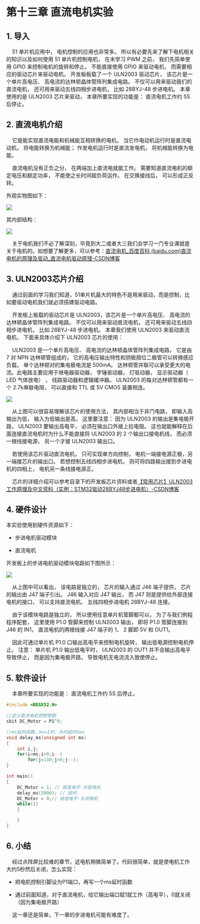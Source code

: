 # 第十三章 直流电机实验

## 1. 导入

    51 单片机应用中， 电机控制的应用也非常多。 所以有必要先来了解下电机相关的知识以及如何使用 51 单片机控制电机， 在未学习 PWM 之前， 我们先简单使用 GPIO 来控制电机的旋转和停止。 不能直接使用 GPIO 来驱动电机， 而需要相应的驱动芯片来驱动电机， 开发板板载了一个 ULN2003 驱动芯片， 该芯片是一个单片高电压、 高电流的达林顿晶体管阵列集成电路。 不仅可以用来驱动我们的直流电机， 还可用来驱动五线四相步进电机， 比如 28BYJ-48 步进电机。 本章使用的是 ULN2003 芯片来驱动， 本章所要实现的功能是： 直流电机工作约 5S 后停止。

## 2. 直流电机介绍

    它是能实现直流电能和机械能互相转换的电机。 当它作电动机运行时是直流电动机， 将电能转换为机械能； 作发电机运行时是直流发电机， 将机械能转换为电能。

    直流电机没有正负之分， 在两端加上直流电就能工作。 需要知道直流电机的额定电压和额定功率， 不能使之长时间超负荷运作。 在交换接线后， 可以形成正反转。

外观实物图如下：

![](https://img.picgo.net/2024/06/06/-2024-06-06-0901339ef99ec7aa67a69a.png)

其内部结构：

![](https://img.picgo.net/2024/06/06/-2024-06-06-090346bd928539bf37884f.png)

    关于电机我们不必了解深刻，毕竟到大二或者大三我们会学习一门专业课就是关于电机的。如想要了解更多，可以参考：[直流电机_百度百科 (baidu.com)](https://baike.baidu.com/item/%E7%9B%B4%E6%B5%81%E7%94%B5%E6%9C%BA/2404223)[直流电机的原理及驱动_直流电机驱动原理-CSDN博客](https://blog.csdn.net/qq_41262681/article/details/95319321)

## 3. ULN2003芯片介绍

    通过前面的学习我们知道，51单片机最大的特色不是用来驱动，而是控制，比如要驱动电机我们就必须搭建驱动电路。

    开发板上板载的驱动芯片是 ULN2003，该芯片是一个单片高电压、 高电流的达林顿晶体管阵列集成电路。 不仅可以用来驱动直流电机， 还可用来驱动五线四相步进电机， 比如 28BYJ-48 步进电机。 本章我们使用 ULN2003 来驱动直流电机， 下面来具体介绍下 ULN2003 芯片的使用：

    ULN2003 是一个单片高电压、 高电流的达林顿晶体管阵列集成电路。 它是由7 对 NPN 达林顿管组成的， 它的高电压输出特性和阴极箝位二极管可以转换感应负载。 单个达林顿对的集电极电流是 500mA。 达林顿管并联可以承受更大的电流。此电路主要应用于继电器驱动器， 字锤驱动器， 灯驱动器， 显示驱动器（ LED 气体放电） ， 线路驱动器和逻辑缓冲器。 ULN2003 的每对达林顿管都有一个 2.7k串联电阻， 可以直接和 TTL 或 5V CMOS 装置相连。

![](https://img.picgo.net/2024/06/06/-2024-06-06-091144c9f8a343277de098.png)

    从上图可以很容易理解该芯片的使用方法， 其内部相当于非门电路， 即输入高输出为低， 输入为低输出是高， 这里要注意： 因为 ULN2003 的输出是集电极开路， ULN2003 要输出高电平， 必须在输出口外接上拉电阻。 这也就能解释在后面连接直流电机时为什么不能直接将 ULN2003 的 2 个输出口接电机线， 而必须一根线接电源， 另一个才接 ULN2003 输出口。

    若使用该芯片驱动直流电机， 只可实现单方向控制， 电机一端接电源正极，另一端接芯片的输出口。 若想控制五线四相步进电机， 则可将四路输出接到步进电机的四相上， 电机另一条线接电源正。

    芯片的详细介绍可以参考目录下的开发板芯片资料或者[【常用芯片】ULN2003工作原理及中文资料（实例：STM32驱动28BYJ48步进电机）-CSDN博客](https://blog.csdn.net/qq_38410730/article/details/79787766)

## 4. 硬件设计

本实验使用到硬件资源如下： 

- 步进电机驱动模块

- 直流电机

开发板上的步进电机驱动模块电路如下图所示：

![](https://img.picgo.net/2024/06/06/-2024-06-06-0915463e55d97f34815487.png)

    从上图中可以看出， 该电路是独立的， 芯片的输入通过 J46 端子提供， 芯片的输出由 J47 端子引出。 J46 输入对应 J47 输出， 而 J47 则是提供给外部连接电机的接口， 可以支持直流电机、 五线四相步进电机 28BYJ-48 连接。

    由于该模块电路是独立的， 所以使用任意单片机管脚都可以， 为了与我们例程程序配套， 这里使用 P1.0 管脚来控制 ULN2003 输出， 即将 P1.0 管脚连接到J46 的 IN1， 直流电机的两根线接 J47 端子的 1、 2 脚即 5V 和 OUT1。

    因此可通过单片机 P1.0 口输出高电平来控制电机旋转， 输出低电源控制电机停止。 注意： 单片机 P1.0 输出低电平时， ULN2003 的 OUT1 并不会输出高电平导致停止， 而是因为集电极开路， 导致电机无电流流入致使停止。

## 5. 软件设计

    本章所要实现的功能是： 直流电机工作约 5S 后停止。

```c
#include <REGX52.H>

//定义直流电机控制管脚
sbit DC_Motor = P1^0;

//ms延时函数，ms=1时，大约延时1ms
void delay_ms(unsigned int ms)
{
    int i,j;
    for(i=ms;i>0;i--)
        for(j=110;j>0;j--);
}

int main()
{    
    DC_Motor = 1; // 給高电平-开启电机
    delay_ms(5000); // 延时
    DC_Motor = 0;// 给低电平-关闭电机
    while(1)
    {            

    }        
}
```

## 6. 小结

    经过点阵屏比较难的章节，这电机稍微简单了。代码很简单，就是使电机工作大约5秒然后关闭，怎么实现：

- 把电机控制引脚设为P1端口，再写一个ms延时函数

- 通过前面知道，对于直流电机，给它输出端口赋1就工作（高电平），0就关闭（因为集电极开路）

    这一章还是简单，下一章的步进电机可能有难度了。
